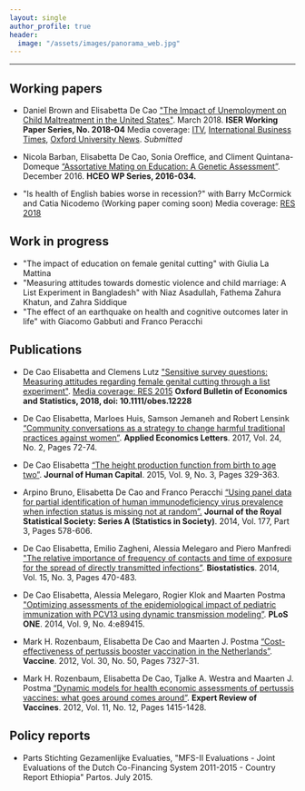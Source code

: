 ```yaml
---
layout: single
author_profile: true
header: 
  image: "/assets/images/panorama_web.jpg"
---
```


---
## Working papers
* Daniel Brown and Elisabetta De Cao ["The Impact of Unemployment on Child Maltreatment in the United States"](https://www.iser.essex.ac.uk/research/publications/working-papers/iser/2018-04). March 2018. **ISER Working Paper Series, No. 2018-04** Media coverage: [ITV](http://www.itv.com/news/meridian/update/2017-11-03/oxford-university-finds-unemployment-a-factor-of-child-neglect/), [International Business Times](http://www.ibtimes.co.uk/there-direct-link-between-rises-child-abuse-mass-unemployment-1645687), [Oxford University News](http://www.ox.ac.uk/news/2017-11-02-child-neglect-linked-parental-unemployment). _Submitted_

* Nicola Barban, Elisabetta De Cao, Sonia Oreffice, and Climent Quintana-Domeque [“Assortative Mating on Education: A Genetic Assessment”](https://hceconomics.uchicago.edu/research/working-paper/assortative-mating-genetic-assessment). December 2016. **HCEO WP Series, 2016-034.** 

* "Is health of English babies worse in recession?" with Barry McCormick and Catia Nicodemo (Working paper coming soon) Media coverage: [RES 2018](http://www.res.org.uk/details/mediabrief/10921615/RECESSIONS-HARM-HEALTH-OF-NEWBORNS-Evidence-from-England.html)

## Work in progress
* "The impact of education on female genital cutting" with Giulia La Mattina
* "Measuring attitudes towards domestic violence and child marriage: A List Experiment in Bangladesh" with Niaz Asadullah, Fathema Zahura Khatun, and Zahra Siddique
* "The effect of an earthquake on health and cognitive outcomes later in life" with Giacomo Gabbuti and Franco Peracchi 

## Publications
* De Cao Elisabetta and Clemens Lutz ["Sensitive survey questions: Measuring attitudes regarding female genital cutting through a list experiment"](https://onlinelibrary.wiley.com/doi/abs/10.1111/obes.12228). [Media coverage: RES 2015](http://www.res.org.uk/details/mediabrief/7673411/ETHOPIAN-WOMENS-TRUE-ATTITUDES-TOWARDS-FEMALE-GENITAL-MUTILATION-New-survey-evid.html) **Oxford Bulletin of Economics and Statistics, 2018, doi: 10.1111/obes.12228**

* De Cao Elisabetta, Marloes Huis, Samson Jemaneh and Robert Lensink [“Community conversations as a strategy to change harmful traditional practices against women”](http://www.tandfonline.com/doi/full/10.1080/13504851.2016.1161713). **Applied Economics Letters**. 2017, Vol. 24, No. 2, Pages 72-74. 

* De Cao Elisabetta [“The height production function from birth to age two”](http://www.journals.uchicago.edu/doi/abs/10.1086/682356). **Journal of Human Capital**. 2015, Vol. 9, No. 3, Pages 329-363.

* Arpino Bruno, Elisabetta De Cao and Franco Peracchi [“Using panel data for partial identification of human immunodeficiency virus prevalence when infection status is missing not at random”.](http://onlinelibrary.wiley.com/doi/10.1111/rssa.12027/abstract) **Journal of the Royal Statistical Society: Series A (Statistics in Society)**. 2014, Vol. 177, Part 3, Pages 578-606.

* De Cao Elisabetta, Emilio Zagheni, Alessia Melegaro and Piero Manfredi ["The relative importance of frequency of contacts and time of exposure for the spread of directly transmitted infections”](https://academic.oup.com/biostatistics/article-lookup/doi/10.1093/biostatistics/kxu008). **Biostatistics**. 2014, Vol. 15, No. 3, Pages 470-483.

* De Cao Elisabetta, Alessia Melegaro, Rogier Klok and Maarten Postma ["Optimizing assessments of the epidemiological impact of pediatric immunization with PCV13 using dynamic transmission modeling”](http://journals.plos.org/plosone/article?id=10.1371/journal.pone.0089415). **PLoS ONE**. 2014, Vol. 9, No. 4:e89415.

* Mark H. Rozenbaum, Elisabetta De Cao and Maarten J. Postma [“Cost-effectiveness of pertussis booster vaccination in the Netherlands”](https://linkinghub.elsevier.com/retrieve/pii/S0264-410X(12)00879-1). **Vaccine**. 2012, Vol. 30, No. 50, Pages 7327-31.

* Mark H. Rozenbaum, Elisabetta De Cao, Tjalke A. Westra and Maarten J. Postma [“Dynamic models for health economic assessments of pertussis vaccines: what goes around comes around”](http://www.tandfonline.com/doi/full/10.1586/erv.12.130). **Expert Review of Vaccines**. 2012, Vol. 11, No. 12, Pages 1415-1428. 

## Policy reports

* Parts Stichting Gezamenlijke Evaluaties, "MFS-II Evaluations - Joint Evaluations of the Dutch Co-Financing System 2011-2015 - Country Report Ethiopia" Partos. July 2015.

